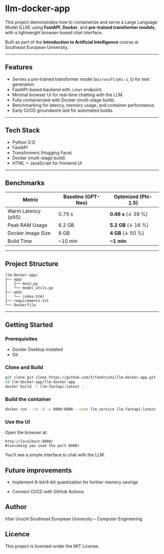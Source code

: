 # llm-docker-app

This project demonstrates how to containerize and serve a Large Language Model (LLM) using **FastAPI**, **Docker**, and **pre-trained transformer models**, with a lightweight browser-based chat interface.

Built as part of the **Introduction to Artificial Intelligence** course at Southeast European University.

---

## Features

- Serves a pre-trained transformer model (`microsoft/phi-1_5`) for text generation.  
- FastAPI-based backend with `/chat` endpoint.  
- Minimal browser UI for real-time chatting with the LLM.  
- Fully containerized with Docker (multi-stage build).  
- Benchmarking for latency, memory usage, and container performance.  
- Early CI/CD groundwork laid for automated builds.


---

## Tech Stack

- Python 3.12  
- FastAPI  
- Transformers (Hugging Face)  
- Docker (multi-stage build)  
- HTML + JavaScript for frontend UI

---

## Benchmarks

| Metric                | Baseline (GPT-Neo) | Optimized (Phi-1.5)   |
|-----------------------|--------------------|-----------------------|
| Warm Latency (p95)    | 0.75 s             | **0.46 s** (↓ 39 %)   |
| Peak RAM Usage        | 6.2 GB             | **5.2 GB** (↓ 16 %)   |
| Docker Image Size     | 8 GB               | **4 GB** (↓ 50 %)     |
| Build Time            | ~10 min            | **~1 min**            |

---

## Project Structure

```text
llm-docker-app/
├── app/
│   ├── main.py
│   └── model_utils.py
├── web/
│   └── index.html
├── requirements.txt
└── Dockerfile
```


---

## Getting Started

### Prerequisites

- Docker Desktop installed  
- Git

### Clone and Build

```bash
git clone git clone https://github.com/IrfanUruchi/llm-docker-app.git
cd llm-docker-app/llm-docker-app
docker build -t llm-fastapi:latest .
```

### Build the container

```bash
docker run --rm -d -p 8000:8000 --name llm_service llm-fastapi:latest
```

### Use the UI
Open the browser at:

```shell
http://localhost:8000/
#(assuming you used the port 8000)
```

You’ll see a simple interface to chat with the LLM.

## Future improvements 

- Implement 8-bit/4-bit quantization for further memory savings

- Connect CI/CD with GitHub Actions


## Author

Irfan Uruchi
Southeast European University – Computer Engineering


## Licence

This project is licensed under the MIT License.





